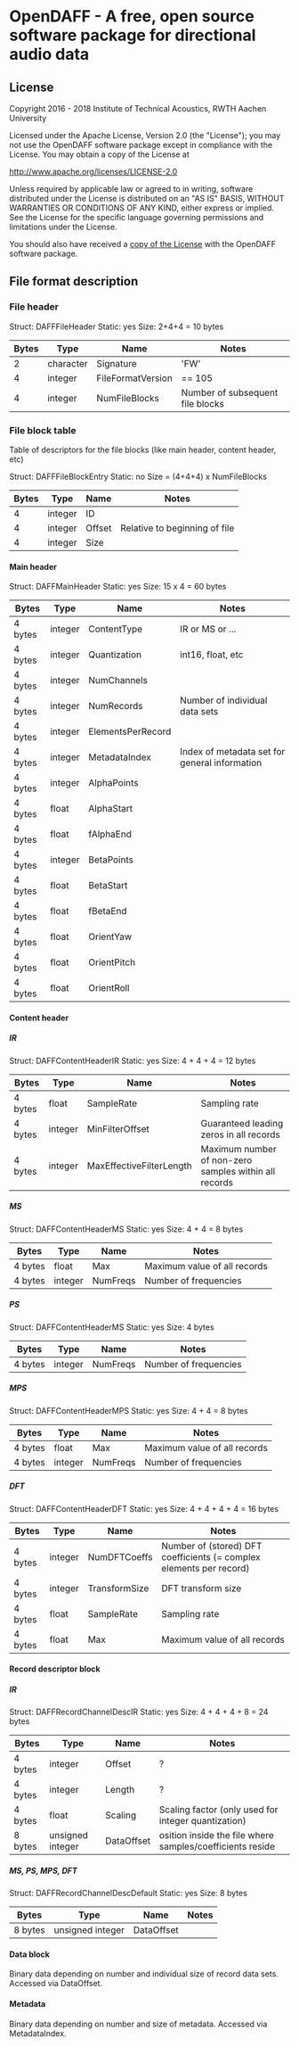 
# OpenDAFF - A free, open source software package for directional audio data

## License 

Copyright 2016 - 2018 Institute of Technical Acoustics, RWTH Aachen University

Licensed under the Apache License, Version 2.0 (the "License");
you may not use the OpenDAFF software package except in compliance with the License.
You may obtain a copy of the License at

http://www.apache.org/licenses/LICENSE-2.0

Unless required by applicable law or agreed to in writing, software
distributed under the License is distributed on an "AS IS" BASIS,
WITHOUT WARRANTIES OR CONDITIONS OF ANY KIND, either express or implied.
See the License for the specific language governing permissions and
limitations under the License.

You should also have received a [copy of the License](LICENSE.md) with the OpenDAFF software package.


## File format description

### File header

Struct: DAFFFileHeader
Static: yes
Size: 2+4+4 = 10 bytes

Bytes | Type | Name | Notes
--- | --- | --- | ---
2 | character | Signature | 'FW'
4 | integer | FileFormatVersion | == 105
4 | integer | NumFileBlocks | Number of subsequent file blocks

### File block table

Table of descriptors for the file blocks (like main header, content header, etc)

Struct: DAFFFileBlockEntry
Static: no
Size = (4+4+4) x NumFileBlocks

Bytes | Type | Name | Notes
--- | --- | --- | ---
4 | integer | ID |
4 | integer | Offset | Relative to beginning of file
4 | integer | Size | 

#### Main header

Struct: DAFFMainHeader
Static: yes
Size: 15 x 4 = 60 bytes

Bytes | Type | Name | Notes
--- | --- | --- | ---
4 bytes | integer | ContentType | IR or MS or ...
4 bytes | integer | Quantization | int16, float, etc
4 bytes | integer | NumChannels |
4 bytes | integer | NumRecords | Number of individual data sets
4 bytes | integer | ElementsPerRecord |
4 bytes | integer | MetadataIndex | Index of metadata set for general information
4 bytes | integer | AlphaPoints |
4 bytes | float | AlphaStart |
4 bytes | float | fAlphaEnd |
4 bytes | integer |BetaPoints |
4 bytes | float | BetaStart |
4 bytes | float | fBetaEnd |
4 bytes | float | OrientYaw |
4 bytes | float | OrientPitch |
4 bytes | float | OrientRoll |


#### Content header

##### IR

Struct: DAFFContentHeaderIR
Static: yes
Size: 4 + 4 + 4 = 12 bytes

Bytes | Type | Name | Notes
--- | --- | --- | ---
4 bytes | float | SampleRate | Sampling rate
4 bytes | integer | MinFilterOffset | Guaranteed leading zeros in all records
4 bytes | integer | MaxEffectiveFilterLength | Maximum number of non-zero samples within all records

##### MS

Struct: DAFFContentHeaderMS
Static: yes
Size: 4 + 4 = 8 bytes

Bytes | Type | Name | Notes
--- | --- | --- | ---
4 bytes | float | Max | Maximum value of all records
4 bytes | integer | NumFreqs | Number of frequencies

##### PS

Struct: DAFFContentHeaderMS
Static: yes
Size: 4 bytes

Bytes | Type | Name | Notes
--- | --- | --- | ---
4 bytes | integer | NumFreqs | Number of frequencies

##### MPS

Struct: DAFFContentHeaderMPS
Static: yes
Size: 4 + 4 = 8 bytes

Bytes | Type | Name | Notes
--- | --- | --- | ---
4 bytes | float | Max | Maximum value of all records
4 bytes | integer | NumFreqs | Number of frequencies

##### DFT

Struct: DAFFContentHeaderDFT
Static: yes
Size: 4 + 4 + 4 + 4 = 16 bytes

Bytes | Type | Name | Notes
--- | --- | --- | ---
4 bytes | integer | NumDFTCoeffs | Number of (stored) DFT coefficients (= complex elements per record)
4 bytes | integer | TransformSize | DFT transform size
4 bytes | float | SampleRate | Sampling rate
4 bytes | float | Max | Maximum value of all records


#### Record descriptor block

##### IR

Struct: DAFFRecordChannelDescIR
Static: yes
Size: 4 + 4 + 4 + 8 = 24 bytes

Bytes | Type | Name | Notes
--- | --- | --- | ---
4 bytes | integer | Offset | ?
4 bytes | integer | Length | ?
4 bytes | float | Scaling | Scaling factor (only used for integer quantization)
8 bytes | unsigned integer | DataOffset | osition inside the file where samples/coefficients reside

##### MS, PS, MPS, DFT

Struct: DAFFRecordChannelDescDefault
Static: yes
Size: 8 bytes

Bytes | Type | Name | Notes
--- | --- | --- | ---
8 bytes | unsigned integer | DataOffset | 

#### Data block

Binary data depending on number and individual size of record data sets. Accessed via DataOffset.

#### Metadata

Binary data depending on number and size of metadata. Accessed via MetadataIndex.

